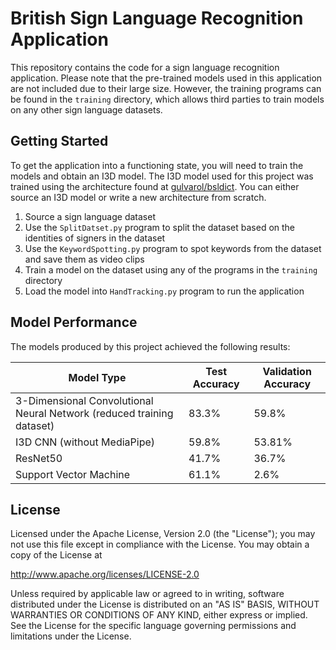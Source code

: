 # British Sign Language Recognition Application

This repository contains the code for a sign language recognition application. Please note that the pre-trained models used in this application are not included due to their large size. However, the training programs can be found in the `training` directory, which allows third parties to train models on any other sign language datasets.

## Getting Started

To get the application into a functioning state, you will need to train the models and obtain an I3D model. The I3D model used for this project was trained using the architecture found at [gulvarol/bsldict](https://github.com/gulvarol/bsldict). You can either source an I3D model or write a new architecture from scratch.
1. Source a sign language dataset
2. Use the `SplitDatset.py` program to split the dataset based on the identities of signers in the dataset
3. Use the `KeywordSpotting.py` program to spot keywords from the dataset and save them as video clips
4. Train a model on the dataset using any of the programs in the `training` directory
5. Load the model into `HandTracking.py` program to run the application
## Model Performance

The models produced by this project achieved the following results:

| Model Type                                             | Test Accuracy | Validation Accuracy |
|---------------------------------------------------------|---------------|---------------------|
| 3-Dimensional Convolutional Neural Network (reduced training dataset) | 83.3%        | 59.8%               |
| I3D CNN (without MediaPipe)                            | 59.8%         | 53.81%              |
| ResNet50                                                | 41.7%         | 36.7%               |
| Support Vector Machine                                  | 61.1%         | 2.6%                |

## License

Licensed under the Apache License, Version 2.0 (the "License");
you may not use this file except in compliance with the License.
You may obtain a copy of the License at

  http://www.apache.org/licenses/LICENSE-2.0

Unless required by applicable law or agreed to in writing, software
distributed under the License is distributed on an "AS IS" BASIS,
WITHOUT WARRANTIES OR CONDITIONS OF ANY KIND, either express or implied.
See the License for the specific language governing permissions and
limitations under the License.
